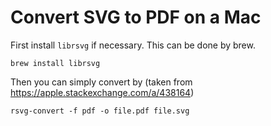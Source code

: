 # Convert SVG to PDF on a Mac

First install `librsvg` if necessary. This can be done by brew.

```
brew install librsvg
```

Then you can simply convert by (taken from https://apple.stackexchange.com/a/438164)

```
rsvg-convert -f pdf -o file.pdf file.svg
```
